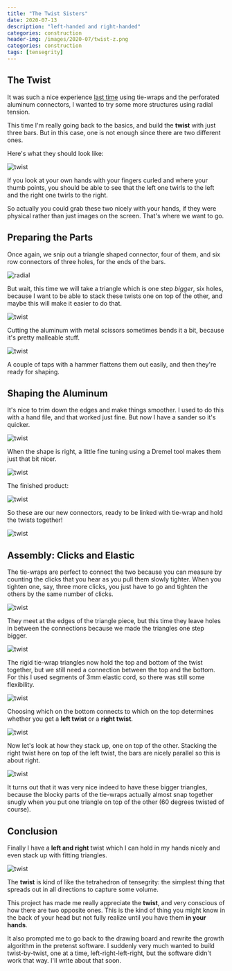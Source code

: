 ```yaml
---
title: "The Twist Sisters"
date: 2020-07-13
description: "left-handed and right-handed"
categories: construction
header-img: /images/2020-07/twist-z.png
categories: construction
tags: [tensegrity]
---
```



## The Twist

It was such a nice experience [last time](/construction/2020/07/06/radial-tension) using tie-wraps and the perforated aluminum connectors, I wanted to try some more structures using radial tension.

This time I'm really going back to the basics, and build the **twist** with just three bars. But in this case, one is not enough since there are two different ones.

Here's what they should look like:

![twist][twist-a]

If you look at your own hands with your fingers curled and where your thumb points, you should be able to see that the left one twirls to the left and the right one twirls to the right.

So actually you could grab these two nicely with your hands, if they were physical rather than just images on the screen. That's where we want to go.

## Preparing the Parts

Once again, we snip out a triangle shaped connector, four of them, and six row connectors of three holes, for the ends of the bars.

![radial]

But wait, this time we will take a triangle which is one step *bigger*, six holes, because I want to be able to stack these twists one on top of the other, and maybe this will make it easier to do that.

![twist][twist-e]

Cutting the aluminum with metal scissors sometimes bends it a bit, because it's pretty malleable stuff.

![twist][twist-f]

A couple of taps with a hammer flattens them out easily, and then they're ready for shaping.

## Shaping the Aluminum

It's nice to trim down the edges and make things smoother. I used to do this with a hand file, and that worked just fine. But now I have a sander so it's quicker. 

![twist][twist-g]

When the shape is right, a little fine tuning using a Dremel tool makes them just that bit nicer.

![twist][twist-h]

The finished product:

![twist][twist-i]

So these are our new connectors, ready to be linked with tie-wrap and hold the twists together!

![twist][twist-j]

## Assembly: Clicks and Elastic

The tie-wraps are perfect to connect the two because you can measure by counting the clicks that you hear as you pull them slowly tighter. When you tighten one, say, three more clicks, you just have to go and tighten the others by the same number of clicks.

![twist][twist-s]

They meet at the edges of the triangle piece, but this time they leave holes in between the connections because we made the triangles one step bigger.

![twist][twist-t]

The rigid tie-wrap triangles now hold the top and bottom of the twist together, but we still need a connection between the top and the bottom. For this I used segments of 3mm elastic cord, so there was still some flexibility.

![twist][twist-u]

Choosing which on the bottom connects to which on the top determines whether you get a **left twist** or a **right twist**.

![twist][twist-v]

Now let's look at how they stack up, one on top of the other. Stacking the right twist here on top of the left twist, the bars are nicely parallel so this is about right.

![twist][twist-w]

It turns out that it was very nice indeed to have these bigger triangles, because the blocky parts of the tie-wraps actually almost snap together snugly when you put one triangle on top of the other (60 degrees twisted of course).

## Conclusion

Finally I have a **left and right** twist which I can hold in my hands nicely and even stack up with fitting triangles.

![twist][twist-z]

The **twist** is kind of like the tetrahedron of tensegrity: the simplest thing that spreads out in all directions to capture some volume.

This project has made me really appreciate the **twist**, and very conscious of how there are two opposite ones. This is the kind of thing you might know in the back of your head but not fully realize until you have them **in your hands**.

It also prompted me to go back to the drawing board and rewrite the growth algorithm in the pretenst software. I suddenly very much wanted to build twist-by-twist, one at a time, left-right-left-right, but the software didn't work that way. I'll write about that soon.

[radial]: https://pretenst.com/images/2020-07/radial-b.jpg
[twist-a]: https://pretenst.com/images/2020-07/twist-a.png
[twist-e]: https://pretenst.com/images/2020-07/twist-e.jpg
[twist-f]: https://pretenst.com/images/2020-07/twist-f.jpg
[twist-g]: https://pretenst.com/images/2020-07/twist-g.jpg
[twist-h]: https://pretenst.com/images/2020-07/twist-h.jpg
[twist-i]: https://pretenst.com/images/2020-07/twist-i.jpg
[twist-j]: https://pretenst.com/images/2020-07/twist-j.jpg
[twist-s]: https://pretenst.com/images/2020-07/twist-s.jpg
[twist-t]: https://pretenst.com/images/2020-07/twist-t.jpg
[twist-u]: https://pretenst.com/images/2020-07/twist-u.jpg
[twist-v]: https://pretenst.com/images/2020-07/twist-v.jpg
[twist-w]: https://pretenst.com/images/2020-07/twist-w.jpg
[twist-z]: https://pretenst.com/images/2020-07/twist-z.png